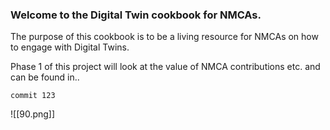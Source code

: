 ### Welcome to the Digital Twin cookbook for NMCAs. 

The purpose of this cookbook is to be a living resource for NMCAs on how to engage with Digital Twins. 

Phase 1 of this project will look at the value of NMCA contributions etc. and can be found in..


```
commit 123
```

![[90.png]]

